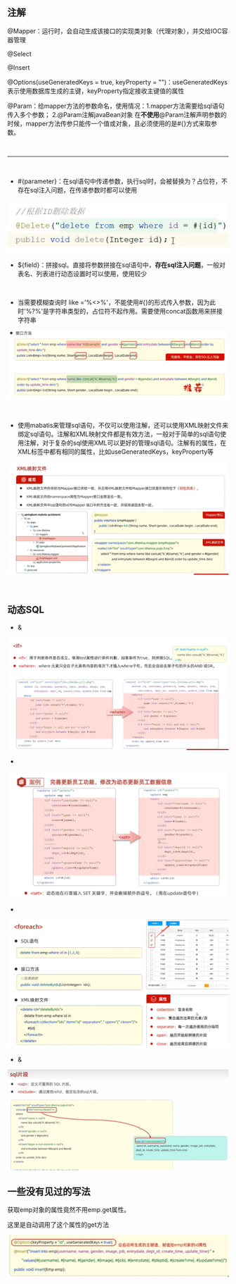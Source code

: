 ## 注解

@Mapper：运行时，会自动生成该接口的实现类对象（代理对象），并交给IOC容器管理

@Select

@Insert

@Options(useGeneratedKeys = true, keyProperty = "<field>")：useGeneratedKeys 表示使用数据库生成的主键，keyProperty指定接收主键值的属性

@Param：给mapper方法的参数命名，使用情况：1.mapper方法需要给sql语句传入多个参数； 2.@Param注解javaBean对象
在**不使用**@Param注解声明参数的时候，mapper方法传参只能传一个值或对象，且必须使用的是#{}方式来取参数。

<br/>

---

<br/>

- #{parameter}：在sql语句中传递参数，执行sql时，会被替换为？占位符，不存在sql注入问题，在传递参数时都可以使用

![截图](b89c7db754c5deefc2558dfd5ddc99d2.png)

- ${field}：拼接sql。直接将参数拼接在sql语句中，**存在sql注入问题**，一般对表名、列表进行动态设置时可以使用，使用较少

<br/>

- 当需要模糊查询时 like ='%<>%'，不能使用#{}的形式传入参数，因为此时'%?%'是字符串类型的，占位符不起作用。需要使用concat函数用来拼接字符串

![截图](78ab7bc75b9a72df88c31d3d78989e2a.png)

<br/>

- 使用mabatis来管理sql语句，不仅可以使用注解，还可以使用XML映射文件来绑定sql语句。注解和XML映射文件都是有效方法，一般对于简单的sql语句使用注解，对于复杂的sql使用XML可以更好的管理sql语句。注解有的属性，在XML标签中都有相同的属性，比如useGeneratedKeys，keyProperty等

![截图](c5c1c6709700fcbd1187f4ba2f7e0cbc.png)

<br/>

## 动态SQL

- <if> & <where>

![截图](6213f26af0257c3a72a375bccc364ad7.png)

- <set>

![截图](8107390720d74cceda4bcc6d230074c1.png)

- <foreach>

![截图](30df7d06021c0a177cd66763034282fa.png)

- <sql> & <include>

![截图](2a663ce713a088484a70d2450ed7eb18.png)

## 一些没有见过的写法

获取emp对象的属性竟然不用emp.get属性。

这里是自动调用了这个属性的get方法

![截图](44e4d66ffee819a4939f4aa631a6bc92.png)
